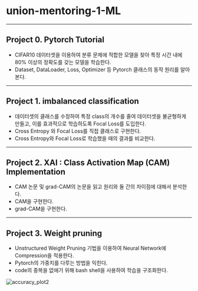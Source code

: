 # union-mentoring-1-ML

---------------------------
## Project 0. Pytorch Tutorial

* CIFAR10 데이터셋을 이용하여 분류 문제에 적합한 모델을 찾아 특정 시간 내에 80% 이상의 정확도를 갖는 모델을 학습한다.
* Dataset, DataLoader, Loss, Optimizer 등 Pytorch 클래스의 동작 원리를 알아본다.


-------------------------------------
## Project 1. imbalanced classification

* 데이터셋의 클래스를 수정하여 특정 class의 개수를 줄여 데이터셋을 불균형하게 만들고, 이를 효과적으로 학습하도록 Focal Loss를 도입한다.
* Cross Entropy 와 Focal Loss를 직접 클래스로 구현한다.
* Cross Entropy와 Focal Loss로 학습했을 때의 결과를 비교한다.

------------------------------------
## Project 2. XAI : Class Activation Map (CAM) Implementation

* CAM 논문 및 grad-CAM의 논문을 읽고 원리와 둘 간의 차이점에 대해서 분석한다.
* CAM을 구현한다.
* grad-CAM을 구현한다.

------------------------------------
## Project 3. Weight pruning

*  Unstructured Weight Pruning 기법을 이용하여 Neural Network에 Compression을 적용한다.
*  Pytorch의 가중치를 다루는 방법을 익힌다.
*  code의 중복을 없애기 위해 bash shell을 사용하여 학습을 구조화한다.

![accuracy_plot2](https://user-images.githubusercontent.com/45136186/129435196-8d561c57-a851-4ba5-aa86-296553e864b9.png)

